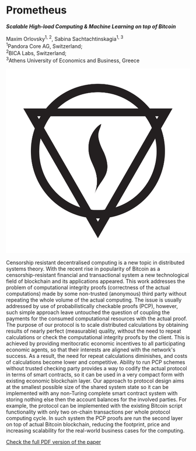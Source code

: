 Prometheus
===

**_Scalable High-load Computing & Machine Learning on top of Bitcoin_**

Maxim Orlovsky<sup>1, 2</sup>, Sabina Sachtachtinskagia<sup>1, 3</sup>  
<sup>1</sup>Pandora Core AG, Switzerland;  
<sup>2</sup>BICA Labs, Switzerland;  
<sup>3</sup>Athens University of Economics and Business, Greece

![Prometheus Logo](assets/logo.svg)

Censorship resistant decentralised computing is a new topic in distributed systems theory. With the recent rise in popularity of Bitcoin as a censorship-resistant financial and transactional system a new technological field of blockchain and its applications appeared. This work addresses the problem of computational integrity proofs (correctness of the actual computations) made by some non-trusted (anonymous) third party without repeating the whole volume of the actual computing. The issue is usually addressed by use of probabilistically checkable proofs (PCP), however, such simple approach leave untouched the question of coupling the payments for the consumed computational resources with the actual proof. The purpose of our protocol is to scale distributed calculations by obtaining results of nearly perfect (measurable) quality, without the need to repeat calculations or check the computational integrity proofs by the client. This is achieved by providing meritocratic economic incentives to all participating economic agents, so that their interests are aligned with the network's success. As a result, the need for repeat calculations diminishes, and costs of calculations become lower and competitive. Ability to run PCP schemes without trusted checking party provides a way to codify the actual protocol in terms of smart contracts, so it can be used in a very compact form with existing economic blockchain layer. Our approach to protocol design aims at the smallest possible size of the shared system state so it can be implemented with any non-Turing complete smart contract system with storing nothing else then the account balances for the involved parties. For example, the protocol can be implemented with the existing Bitcoin script functionality with only two on-chain transactions per whole protocol computing cycle. In such system the PCP proofs are run the second layer on top of actual Bitcoin blockchain, reducing the footprint, price and increasing scalability for the real-world business cases for the computing.

[Check the full PDF version of the paper](./prometheus.png)
